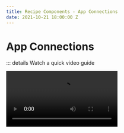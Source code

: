 ```yaml
---
title: Recipe Components - App Connections
date: 2021-10-21 18:00:00 Z
---
```


# App Connections
::: details Watch a quick video guide

<Video src="https://www.youtube.com/embed/m3lajUatO7w" />

When you start building a recipe, the first step is establishing a connection between Workato and an app.

Each connection is associated with one instance of the app, such as a user account, and can be re-used across recipes.

In this guide, we'll cover:

- [Connection basics](#connection-basics)
- [Creating connections](#creating-connections)
- [Using connections in recipes](#using-connections-in-recipes)
- [How to handle connection errors](#connection-errors)

---

## Connection Basics

- [Who can create connections?](#who-can-create-connections)
- [How does Workato access my connections?](#how-does-workato-access-my-connections)
- [What data can Workato access in my connections?](#what-data-can-workato-access-in-my-connections)
- [What best practices should I follow?](#what-best-practices-should-i-follow)

### Who can create connections?

To create connections, you need the [**Create Connections** privilege](/user-accounts-and-teams/role-based-access/collaborator-roles-and-permissions.md#recipe-development-privileges).

Refer to the [Creating connections](#creating-connections) section for instructions.

### How does Workato access my connections?

Workato typically uses the app's authorization/authentication API to establish the connection, using one of the following methods:

- OAuth 2.0
- OAuth 1.0 (and variations)
- Basic authentication (username and password)
- API key or secret

As part of this step, you provide Workato with the permission to access data from the app. The permissions granted to Workato usually correspond with those of [the user authorizing the app](#what-data-can-workato-access-in-my-connections).

Refer to the [connector documentation](/connectors.md) for your app for more info on how to connect to Workato.

### What data can Workato access in my connections?

Workato can only access the same data the user authorizing the connection has access to.

For example: If you only have access to view accounts in Salesforce and you create a Salesforce connection in Workato, Workato will only be able to view accounts.

### What best practices should I follow?

When creating connections, we recommend:

- [Creating a dedicated user for Workato](#creating-a-dedicated-user-for-workato)
- [Using sandbox credentials for development](#using-sandbox-credentials-for-development)

#### Creating a dedicated user for Workato

Creating a dedicated app user for Workato ensures that recipes aren't dependent on the account of a human user. If someone leaves the company, recipes will continue to run.

Additionally, creating a dedicated Workato user allows you to tailor the permissions Workato has in the app, thereby reducing security risk.

Apps have different granularity when it comes to defining user roles and permissions. Refer to the [connector documentation](/connectors.md) for your app for more info.

#### Using sandbox credentials for development

When developing and testing recipes, we recommend using sandbox (or non-production) credentials for your connections. Using test data during development ensures that live data isn't accidentally altered.

For additional info, refer to the [Using connections in recipes](#using-connections-in-recipes) section.

---

## Creating Connections

There are two ways to connect apps in Workato:

- [In the recipe editor](#in-the-recipe-editor)
- [In the connection wizard](#in-the-connection-wizard)

### In the recipe editor

To add a connection while in the recipe editor:

<Stepper>
<Step>

In the recipe editor, click an app from the side menu.

</Step>
<Step>

Click the trigger or action you want to use.

</Step>
<Step>

Follow the prompts and [setup guide](/connectors.md) for the app.

</Step>
</Stepper>

![Connection via new recipe](@img/recipes/app-connections/via-new-recipe.gif)

### In the connection wizard

You can access the connection wizard from a few places in Workato:

- **Resources > Connections > Create connection**
- **Resources > Recipes > Create connection**
- **Any project > Create connection**

![Connection via new connection](@img/recipes/app-connections/via-new-connection.gif)

---

## Using Connections in Recipes

::: warning IMPORTANT!
Before triggers and actions can be configured in recipes, valid connections to apps must be established.
:::

- [Multiple app instances, one recipe](#multiple-app-instances-one-recipe)
- [Runtime user connections](#runtime-user-connections)

### Multiple App Instances, One Recipe

Typically, you'll have one or two instances of an app - one for production and perhaps another for testing. In a scenario like this, you'd likely need one connection to use across multiple recipes.

When you have multiple instances of an app, multiple connections should be created in Workato. Each connection should authenticate to each instance of the app.

Most connectors only allow one connection per app, per recipe. Should you need to work with two separate instances of an app, you can use [Secondary connectors](/features/secondary-connectors.md).

**Note**: Secondary connectors aren't supported for all Workato connectors.

### Runtime User Connections

:::tip AVAILABLE IN CALLABLE & WORKBOT RECIPES
The **Runtime user connections** feature is only available in Callable or Workbot recipes.
:::

By default, recipes perform actions based on the credentials used to authorize the connection. However, by using the **Runtime user connection** feature, you can swap out connections when a recipe runs. 

For example: Let's say you have a recipe that creates opportunities in Salesforce. The Salesforce connection currently uses a Sales Manager's credentials. Even though other sales reps are creating opportunities, all opportunities will show as created by the Sales Manager.

Learn more in the [Runtime user connections docs](/features/runtime-user-connections.md).

---

## Connection Errors

On occasion, app connections can become invalid. These are the most common reasons:

- **Modified credentials.** If credentials were changed in the app and not in Workato, the connection may become invalid.
- **Insufficient permissions.** In this case, the user authorizing the connection doesn't have the permissions to access required data or perform certain actions.

If you encounter an invalid connection error, we recommend:

- **Verifying the authorizing user's permissions.** Verify that the user who is authorizing the connection has sufficient permissions.
- **Verifying that the connection's credentials are correct.** Double-check that the password, API key, etc. is entered correctly.
- **Re-authorizing the connection.** If you've verified the user's permissions and credentials, try re-connecting the connection.

![Design-time errors for app connection errors](~@img/recipes/troubleshooting/connection-error.png)
*Design-time errors for app connection errors*

---
